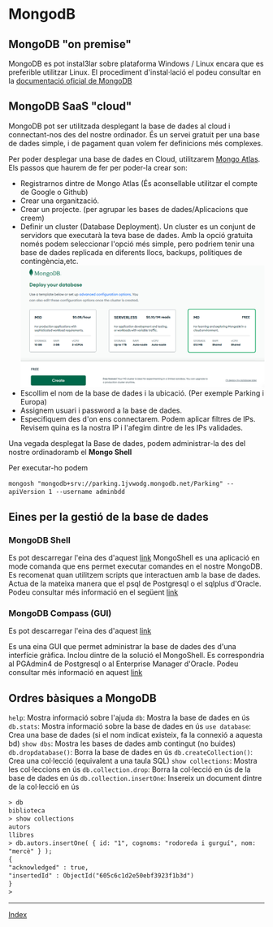 # MongodB

## MongoDB "on premise"

MongoDB es pot instal3lar sobre plataforma Windows / Linux encara que es preferible utilitzar Linux. El procediment d'instal·lació  el podeu consultar en la [documentació oficial de MongoDB](https://www.mongodb.com/docs/manual/tutorial/install-mongodb-on-debian/)


## MongoDB SaaS "cloud"

MongoDB pot ser utilitzada desplegant la base de dades al cloud i connectant-nos des del nostre ordinador. És un servei gratuit per una base de dades simple, i de pagament quan volem fer definicions més complexes.

Per poder desplegar una base de dades en Cloud, utilitzarem [Mongo Atlas](https://www.mongodb.com/atlas). Els passos que haurem de fer per poder-la crear son:

* Registrarnos dintre de Mongo Atlas (És aconsellable utilitzar el compte de Google o Github)
* Crear una organització.
* Crear un projecte. (per agrupar les bases de dades/Aplicacions que creem)
* Definir un cluster (Database Deployment). Un cluster es un conjunt de servidors que executarà la teva base de dades. Amb la opció gratuita només podem seleccionar l'opció més simple, pero podriem tenir una base de dades replicada en diferents llocs, backups, polítiques de contingència,etc.
    ![Tabla](https://github.com/fbarraga/Python/blob/master/master/assets/mongodb_inst00.png?raw=true)
* Escollim el nom de la base de dades i la ubicació. (Per exemple Parking i Europa)
* Assignem usuari i password a la base de dades.
* Especifiquem des d'on ens connectarem. Podem aplicar filtres de IPs. Revisem quina es la nostra IP i l'afegim dintre de les IPs validades.

Una vegada desplegat la Base de dades, podem administrar-la des del nostre ordinadoramb el **Mongo Shell**

Per executar-ho podem 
```
mongosh "mongodb+srv://parking.1jvwodg.mongodb.net/Parking" --apiVersion 1 --username adminbdd
```

## Eines per la gestió de la base de dades

### MongoDB Shell

Es pot descarregar l'eina des d'aquest [link](https://www.mongodb.com/try/download/shell)
MongoShell es una aplicació en mode comanda que ens permet executar comandes en el nostre MongoDB. Es recomenat quan utilitzem scripts que interactuen amb la base de dades. 
Actua de la mateixa manera que el psql de Postgresql o el sqlplus d'Oracle. Podeu consultar més informació en el següent [link](https://www.mongodb.com/docs/mongodb-shell/)


### MongoDB Compass (GUI)

Es pot descarregar l'eina des d'aquest [link](https://www.mongodb.com/try/download/compass)

Es una eina GUI que permet administrar la base de dades des d'una interfície gràfica. Inclou dintre de la solució el MongoShell. Es correspondria al PGAdmin4 de Postgresql o al Enterprise Manager d'Oracle. Podeu consultar més informació en aquest [link](https://www.mongodb.com/docs/compass/master/)


## Ordres bàsiques a MongoDB

`help`: Mostra informació sobre l'ajuda
`db`: Mostra la base de dades en ús
`db.stats`: Mostra informació sobre la base de dades en ús
`use database`: Crea una base de dades (si el nom indicat existeix, fa la connexió a aquesta bd)
`show dbs`: Mostra les bases de dades amb contingut (no buides)
`db.dropdatabase()`: Borra la base de dades en ús
`db.createCollection()`: Crea una col·lecció (equivalent a una taula SQL)
`show collections`: Mostra les col·leccions en ús
`db.collection.drop`: Borra la col·lecció en ús de la base de dades en ús
`db.collection.insertOne`: Insereix un document dintre de la col·lecció en ús

```mongo
> db
biblioteca
> show collections
autors
llibres
> db.autors.insertOne( { id: "1", cognoms: "rodoreda i gurguí", nom: "mercè" } );
{
"acknowledged" : true,
"insertedId" : ObjectId("605c6c1d2e50ebf3923f1b3d")
}
>
``` 


***
[Index](../../../README.md)
